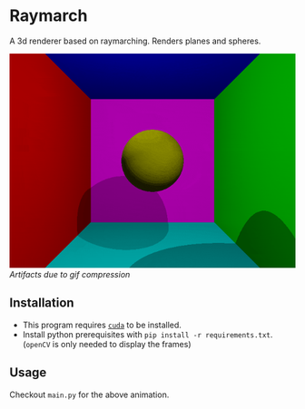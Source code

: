 # Raymarch

A 3d renderer based on raymarching. Renders planes and spheres.

<p align="center">

![gif](assets/vid.gif)
*Artifacts due to gif compression*
</p>

## Installation

- This program requires [`cuda`](https://developer.nvidia.com/cuda-toolkit) to be installed.
- Install python prerequisites with `pip install -r requirements.txt`. (`openCV` is only needed to display the frames)

## Usage

Checkout `main.py` for the above animation.


